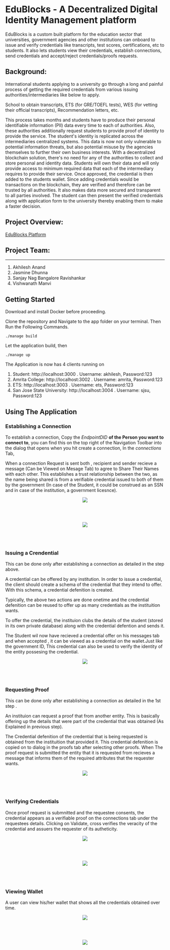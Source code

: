 
# EduBlocks - A Decentralized Digital Identity Management platform
EduBlocks is a custom built platform for the education sector that universities, government agencies and other institutions can onboard to issue and verify credentials like transcripts, test scores, certifications, etc to students. It also lets students view their credentials, establish connections, send credentials and accept/reject credentials/proofs requests.

## Background:

International students applying to a  university go through a long and painful process of getting the required credentials from various issuing authorities/intermediaries like below to apply.

School to obtain transcripts,
ETS (for GRE/TOEFL tests), 
WES (for vetting their official transcripts), 
Recommendation letters, etc.

This process takes months and students have to produce their personal identifiable information (PII) data every time to each of authorities. Also, these authorities additionally request students to provide proof of identity to provide the service. The student's identity is replicated across the intermediaries centralized systems. This data is now not only vulnerable to potential information threats, but also potential misuse by the agencies themselves to further their own business interests. With a decentralized blockchain solution, there's no need for any of the authorities to collect and store personal and identity data. Students will own their data and will only provide access to minimum required data that each of the intermediary requires to provide their service. Once approved, the credential is then added to the students wallet. Since adding credentials would be transactions on the blockchain, they are verified and therefore can be trusted by all authorities. It also makes data more secured and transparent to all parties involved. The student can then present the verified credentials along with application form to the university thereby enabling them to make a faster decision.

## Project Overview:
<a href="https://github.com/SJSU272LabF18/Project-Team-14/blob/master/docs/Edublocks%20-%20Project%20Report.pdf">EduBlocks Platform</a> 

## Project Team: 
--------------
1. Akhilesh Anand 
2. Jasmine Dhunna 
3. Sanjay Nag Bangalore Ravishankar
4. Vishwanath Manvi
                        
## Getting Started
Download and install Docker before proceeding.

Clone the repository and Navigate to the app folder on your terminal. Then Run the Following Commands.

```
./manage build
```
 Let the application build, then 

```
./manage up
```

The Application is now has 4 clients running on

1. Student: http://localhost:3000 .   Username: akhilesh, Password:123
1. Amrita College: http://localhost:3002 .    Username: amrita, Password:123
1. ETS: http://localhost:3003 .       Username: ets, Password:123
1. San Jose State University: http://localhost:3004 .      Username: sjsu, Password:123


## Using The Application

### Establishing a Connection
To establish a connection, Copy the *EndpointDID* **of the Person you want to connect to**, you can find this on the top right of the Navigation Toolbar into the dialog that opens when you hit create a connection, In the *connections* Tab, 

When a connection Request is sent both , recipient and sender recieve a  message (Can be Viewed on Mesage Tab) to agree to Share Their Names with each other. This establishes a trust relationship between the two, as the name being shared is from a verifiable credential issued to both of them by the government (In case of the Student, it could be construed as an SSN and in case of the institution, a government licesnce).

<div align="center">
    <img src="https://github.com/SJSU272LabF18/Project-Team-14/blob/master/screenshots/Connection1.png" </img> 
</div>

<br><br>

<div align="center">
    <img src="https://github.com/SJSU272LabF18/Project-Team-14/blob/master/screenshots/Connection2%20.png" </img> 
</div>

<br><br>


### Issuing a Crendential
This can be done only after establishing a connection as detailed in the step above.

A credential can be offered by any institution. In order to issue a credential, the client should create a schema of the credential that they intend to offer. With this schema, a credential defenition is created. 

Typically, the above two actions are done onetime and the credential defenition can be reused to offer up as many credentials as the instituition wants.

To offer the credential, the instituion clubs the details of the student (stored in its own private database) along with the credential defention and sends it. 

The Student wil now have recieved a credential offer on his messages tab and when accepted , it can be viewed as a credential on the wallet.Just  like the government ID, This credential can also be used to verify the identity of the entity possesing the credential.

<div align="center">
    <img src="https://github.com/SJSU272LabF18/Project-Team-14/blob/master/screenshots/Issuing.png" </img> 
</div>

<br><br>


### Requesting Proof
This can be done only after establishing a connection as detailed in the 1st step .

An instituion can request a proof that from another entity. This is basically offering up the details that were part of the credential that was obtained (As Explained in previous step). 

The Credential defenition of the credential that is being requested is obtained from the instituition that provided it. This credential defenition is copied on to dialog in the proofs tab after selecting other proofs. When The proof request is submitted the entity that it is requested from recieves a message that informs them of the required attributes that the requester wants. 



<div align="center">
    <img src="https://github.com/SJSU272LabF18/Project-Team-14/blob/master/screenshots/proofrequest.png" </img> 
</div>

<br><br>
 
### Verifying Credentials

Once proof request is submnitted and the requestee consents, the credential appears as a verifiable proof on the connections tab under the requestees details. Clicking on Validate, cross verifies the veracity of the credential and assuers the requester of its autheticity.


<div align="center">
    <img src="https://github.com/SJSU272LabF18/Project-Team-14/blob/master/screenshots/verification.png" </img> 
</div>

<br><br>

<div align="center">
    <img src="https://github.com/SJSU272LabF18/Project-Team-14/blob/master/screenshots/verification2.png" </img> 
</div>

<br><br>
 

### Viewing Wallet
A user can view his/her wallet that shows all the credentials obtained over time.

<div align="center">
    <img src="https://github.com/SJSU272LabF18/Project-Team-14/blob/master/screenshots/wallet.png" </img> 
</div>

<br><br>

<div align="center">
    <img src="https://github.com/SJSU272LabF18/Project-Team-14/blob/master/screenshots/wallet2.png" </img> 
</div>

<br><br>



